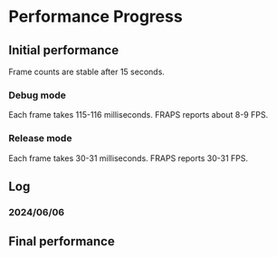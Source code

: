 ﻿# Performance Progress

## Initial performance

Frame counts are stable after 15 seconds.

### Debug mode

Each frame takes 115-116 milliseconds.
FRAPS reports about 8-9 FPS.

### Release mode

Each frame takes 30-31 milliseconds.
FRAPS reports 30-31 FPS.

## Log

### 2024/06/06

## Final performance